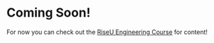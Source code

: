 # Coming Soon!

For now you can check out the [RiseU Engineering Course](https://github.com/nsharpe-rise8/RiseU-Engineering-101) for content!
